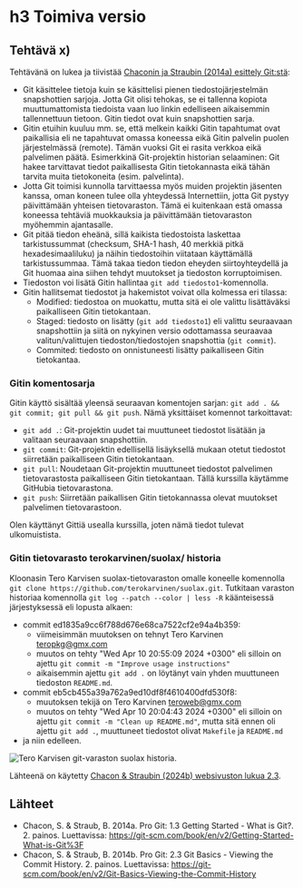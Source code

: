 # h3 Toimiva versio

## Tehtävä x)
Tehtävänä on lukea ja tiivistää [Chaconin ja Straubin (2014a) esittely Git:stä](https://git-scm.com/book/en/v2/Getting-Started-What-is-Git%3F):
* Git käsittelee tietoja kuin se käsittelisi pienen tiedostojärjestelmän snapshottien sarjoja. Jotta Git olisi tehokas, se ei tallenna kopiota muuttumattomista tiedoista vaan luo linkin edelliseen aikaisemmin tallennettuun tietoon. Gitin tiedot ovat kuin snapshottien sarja.
* Gitin etuihin kuuluu mm. se, että melkein kaikki Gitin tapahtumat ovat paikallisia eli ne tapahtuvat omassa koneessa eikä Gitin palvelin puolen järjestelmässä (remote). Tämän vuoksi Git ei rasita verkkoa eikä palvelimen päätä. Esimerkkinä Git-projektin historian selaaminen: Git hakee tarvittavat tiedot paikallisesta Gitin tietokannasta eikä tähän tarvita muita tietokoneita (esim. palvelinta).
* Jotta Git toimisi kunnolla tarvittaessa myös muiden projektin jäsenten kanssa, oman koneen tulee olla yhteydessä Internettiin, jotta Git pystyy päivittämään yhteisen tietovaraston. Tämä ei kuitenkaan estä omassa koneessa tehtäviä muokkauksia ja päivittämään tietovaraston myöhemmin ajantasalle.
* Git pitää tiedon eheänä, sillä kaikista tiedostoista laskettaa tarkistussummat (checksum, SHA-1 hash, 40 merkkiä pitkä hexadesimaaliluku) ja näihin tiedostoihin viitataan käyttämällä tarkistussummaa. Tämä takaa tiedon tiedon eheyden siirtoyhteydellä ja Git huomaa aina siihen tehdyt muutokset ja tiedoston korruptoimisen.
* Tiedoston voi lisätä Gitin hallintaa `git add tiedosto1`-komennolla.
* Gitin hallitsemat tiedostot ja hakemistot voivat olla kolmessa eri tilassa:
  * Modified: tiedostoa on muokattu, mutta sitä ei ole valittu lisättäväksi paikalliseen Gitin tietokantaan.
  * Staged: tiedosto on lisätty (`git add tiedosto1`) eli valittu seuraavaan snapshottiin ja siitä on nykyinen versio odottamassa seuraavaa valitun/valittujen tiedoston/tiedostojen snapshottia (`git commit`).
  * Commited: tiedosto on onnistuneesti lisätty paikalliseen Gitin tietokantaa.

### Gitin komentosarja
Gitin käyttö sisältää yleensä seuraavan komentojen sarjan: `git add . && git commit; git pull && git push`. Nämä yksittäiset komennot tarkoittavat:
* `git add .`: Git-projektin uudet tai muuttuneet tiedostot lisätään ja valitaan seuraavaan snapshottiin.
* `git commit`: Git-projektin edellisellä lisäyksellä mukaan otetut tiedostot siirretään paikalliseen Gitin tietokantaan.
* `git pull`: Noudetaan Git-projektin muuttuneet tiedostot palvelimen tietovarastosta paikalliseen Gitin tietokantaan. Tällä kurssilla käytämme GitHubia tietovarastona.
* `git push`: Siirretään paikallisen Gitin tietokannassa olevat muutokset palvelimen tietovarastoon.

Olen käyttänyt Gittiä usealla kurssilla, joten nämä tiedot tulevat ulkomuistista.

### Gitin tietovarasto terokarvinen/suolax/ historia
Kloonasin Tero Karvisen suolax-tietovaraston omalle koneelle komennolla
`git clone https://github.com/terokarvinen/suolax.git`. Tutkitaan varaston historiaa komennolla `git log --patch --color | less -R` käänteisessä järjestyksessä eli lopusta alkaen:
* commit ed1835a9cc6f788d676e68ca7522cf2e94a4b359:
  * viimeisimmän muutoksen on tehnyt Tero Karvinen <teropkg@gmx.com>
  * muutos on tehty "Wed Apr 10 20:55:09 2024 +0300" eli silloin on ajettu `git commit -m "Improve usage instructions"`
  * aikaisemmin ajettu `git add .` on löytänyt vain yhden muuttuneen tiedoston `README.md`.
* commit eb5cb455a39a762a9ed10df8f4610400dfd530f8:
  * muutoksen tekijä on Tero Karvinen <teroweb@gmx.com>
  * muutos on tehty "Wed Apr 10 20:04:43 2024 +0300" eli silloin on ajettu `git commit -m "Clean up README.md"`, mutta sitä ennen oli ajettu `git add .`, muuttuneet tiedostot olivat `Makefile` ja `README.md`
* ja niin edelleen.

![Tero Karvisen git-varaston suolax historia.](https://github.com/leksu70/2024k-ph-teht/blob/master/blob/master/kuvat/suolax.png "git log --patch ---color | less -R")


Lähteenä on käytetty [Chacon & Straubin (2024b) websivuston lukua 2.3](https://git-scm.com/book/en/v2/Git-Basics-Viewing-the-Commit-History).

## Lähteet
  * Chacon, S. & Straub, B. 2014a. Pro Git: 1.3 Getting Started - What is Git?. 2. painos. Luettavissa: https://git-scm.com/book/en/v2/Getting-Started-What-is-Git%3F
  * Chacon, S. & Straub, B. 2014b. Pro Git: 2.3 Git Basics - Viewing the Commit History. 2. painos. Luettavissa: https://git-scm.com/book/en/v2/Git-Basics-Viewing-the-Commit-History
